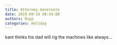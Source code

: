 ```yaml
---
title: Attorney Genereale
date: 2019-09-16 08:34:08
authors: Ripp
categories: Holiday
---
```


 kant thinks his dad will rig the machines like always...